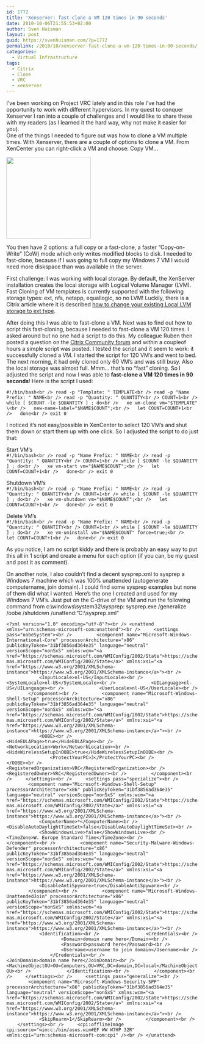 ```yaml
---
id: 1772
title: 'Xenserver: fast-clone a VM 120 times in 90 seconds'
date: 2010-10-06T21:55:53+02:00
author: Sven Huisman
layout: post
guid: https://svenhuisman.com/?p=1772
permalink: /2010/10/xenserver-fast-clone-a-vm-120-times-in-90-seconds/
categories:
  - Virtual Infrastructure
tags:
  - Citrix
  - Clone
  - VRC
  - xenserver
---
```

<p style="text-align: left;">
  I&#8217;ve been working on Project VRC lately and in this role I&#8217;ve had the opportunity to work with different hypervisors. In my quest to conquer Xenserver I ran into a couple of challenges and I would like to share these with my readers (as I learned it the hard way, why not make it easier for you).<br /> One of the things I needed to figure out was how to clone a VM multiple times. With Xenserver, there are a couple of options to clone a VM. From XenCenter you can right-click a VM and choose: Copy VM&#8230;
</p>

<p style="text-align: left;">
  <img class="size-medium wp-image-1778 aligncenter" title="XScopyVM" src="https://svenhuisman.com/wp-content/uploads/2010/10/XScopyVM-350x335.png" alt="" width="221" height="214" />
</p>

<p style="text-align: left;">
  <!--more-->You then have 2 options: a full copy or a fast-clone, a faster &#8220;Copy-on-Write&#8221; (CoW) mode which only writes modified blocks to disk. I needed to fast-clone, because if I was going to full copy my Windows 7 VM I would need more diskspace than was available in the server.
</p>

<p style="text-align: left;">
  First challenge: I was working with local storage. By default, the XenServer installation creates the local storage with Logical Volume Manager (LVM). Fast Cloning of VM templates is currently supported with the following storage types: ext, nfs, netapp, equallogic, so no LVM! Luckily, there is a Citrix article where it is described <a title="LVM to EXT" href="https://support.citrix.com/article/CTX120867" target="_blank">how to change your existing Local LVM storage to ext type</a>. <!--more-->
</p>

<p style="text-align: left;">
  After doing this I was able to fast-clone a VM. Next was to find out how to script this fast-cloning, because I needed to fast-clone a VM 120 times. I asked around but no one had a script to do this. My colleague Ruben then posted a question on the <a title="Citrix Community" href="https://forums.citrix.com/thread.jspa?messageID=1500830" target="_blank">Citrix Community forum</a> and within a coupleof hours a simple script was posted. I tested the script and it seem to work: it successfully cloned a VM. I started the script for 120 VM&#8217;s and went to bed. The next morning, it had only cloned only 60 VM&#8217;s and was still busy. Also the local storage was almost full. Mmm&#8230; that&#8217;s no &#8220;fast&#8221; cloning. So I adjusted the script and now I was able to <strong>fast-clone a VM 120 times in 90 seconds</strong>! Here is the script I used:
</p>

`#!/bin/bash<br />
read -p "Template: " TEMPLATE<br />
read -p "Name Prefix: " NAME<br />
read -p "Quantity: " QUANTITY<br />
COUNT=1<br />
while [ $COUNT -le $QUANTITY ] ; do<br />
  xe vm-clone vm="$TEMPLATE" \<br />
  new-name-label="$NAME$COUNT";<br />
  let COUNT=COUNT+1<br />
  done<br />
exit 0`

I noticed it&#8217;s not easy/possible in XenCenter to select 120 VM&#8217;s and shut them down or start them up with one click. So I adjusted the script to do just that:

Start VM&#8217;s  
`#!/bin/bash<br />
read -p "Name Prefix: " NAME<br />
read -p "Quantity: " QUANTITY<br />
COUNT=1<br />
while [ $COUNT -le $QUANTITY ] ; do<br />
  xe vm-start vm="$NAME$COUNT";<br />
  let COUNT=COUNT+1<br />
  done<br />
exit 0`

Shutdown VM&#8217;s  
`#!/bin/bash<br />
read -p "Name Prefix: " NAME<br />
read -p "Quantity: " QUANTITY<br />
COUNT=1<br />
while [ $COUNT -le $QUANTITY ] ; do<br />
  xe vm-shutdown vm="$NAME$COUNT";<br />
  let COUNT=COUNT+1<br />
  done<br />
exit 0`

Delete VM&#8217;s  
`#!/bin/bash<br />
read -p "Name Prefix: " NAME<br />
read -p "Quantity: " QUANTITY<br />
COUNT=1<br />
while [ $COUNT -le $QUANTITY ] ; do<br />
  xe vm-uninstall vm="$NAME$COUNT" force=true;<br />
  let COUNT=COUNT+1<br />
  done<br />
exit 0`

As you notice, I am no script kiddy and there is probably an easy way to put this all in 1 script and create a menu for each option (if you can, be my guest and post it as comment).

On another note, I also couldn&#8217;t find a decent sysprep.xml to sysprep a Windows 7 machine which was 100% unattended (autogenerate computername, join domain). I could find some sysprep examples but none of them did what I wanted. Here&#8217;s the one I created and used for my Windows 7 VM&#8217;s. Just put on the C-drive of the VM and run the following command from c:\windows\system32\sysprep: sysprep.exe /generalize /oobe /shutdown /unattend:&#8221;C:\sysprep.xml&#8221;

`<?xml version="1.0" encoding="utf-8"?><br />
<unattend xmlns="urn:schemas-microsoft-com:unattend"><br />
    <settings pass="oobeSystem"><br />
        <component name="Microsoft-Windows-International-Core" processorArchitecture="x86" publicKeyToken="31bf3856ad364e35" language="neutral" versionScope="nonSxS" xmlns:wcm="<a href="https://schemas.microsoft.com/WMIConfig/2002/State">https://schemas.microsoft.com/WMIConfig/2002/State</a>" xmlns:xsi="<a href="https://www.w3.org/2001/XMLSchema-instance">https://www.w3.org/2001/XMLSchema-instance</a>"><br />
            <InputLocale>nl-US</InputLocale><br />
            <SystemLocale>nl-US</SystemLocale><br />
            <UILanguage>nl-US</UILanguage><br />
            <UserLocale>nl-US</UserLocale><br />
        </component><br />
        <component name="Microsoft-Windows-Shell-Setup" processorArchitecture="x86" publicKeyToken="31bf3856ad364e35" language="neutral" versionScope="nonSxS" xmlns:wcm="<a href="https://schemas.microsoft.com/WMIConfig/2002/State">https://schemas.microsoft.com/WMIConfig/2002/State</a>" xmlns:xsi="<a href="https://www.w3.org/2001/XMLSchema-instance">https://www.w3.org/2001/XMLSchema-instance</a>"><br />
            <OOBE><br />
                <HideEULAPage>true</HideEULAPage><br />
                <NetworkLocation>Work</NetworkLocation><br />
                <HideWirelessSetupInOOBE>true</HideWirelessSetupInOOBE><br />
                <ProtectYourPC>3</ProtectYourPC><br />
            </OOBE><br />
            <RegisteredOrganization>VRC</RegisteredOrganization><br />
            <RegisteredOwner>VRC</RegisteredOwner><br />
        </component><br />
    </settings><br />
    <settings pass="specialize"><br />
        <component name="Microsoft-Windows-Shell-Setup" processorArchitecture="x86" publicKeyToken="31bf3856ad364e35" language="neutral" versionScope="nonSxS" xmlns:wcm="<a href="https://schemas.microsoft.com/WMIConfig/2002/State">https://schemas.microsoft.com/WMIConfig/2002/State</a>" xmlns:xsi="<a href="https://www.w3.org/2001/XMLSchema-instance">https://www.w3.org/2001/XMLSchema-instance</a>"><br />
            <ComputerName>*</ComputerName><br />
            <DisableAutoDaylightTimeSet>false</DisableAutoDaylightTimeSet><br />
            <ShowWindowsLive>false</ShowWindowsLive><br />
            <TimeZone>W. Europe Standard Time</TimeZone><br />
        </component><br />
        <component name="Security-Malware-Windows-Defender" processorArchitecture="x86" publicKeyToken="31bf3856ad364e35" language="neutral" versionScope="nonSxS" xmlns:wcm="<a href="https://schemas.microsoft.com/WMIConfig/2002/State">https://schemas.microsoft.com/WMIConfig/2002/State</a>" xmlns:xsi="<a href="https://www.w3.org/2001/XMLSchema-instance">https://www.w3.org/2001/XMLSchema-instance</a>"><br />
            <DisableAntiSpyware>true</DisableAntiSpyware><br />
        </component><br />
        <component name="Microsoft-Windows-UnattendedJoin" processorArchitecture="x86" publicKeyToken="31bf3856ad364e35" language="neutral" versionScope="nonSxS" xmlns:wcm="<a href="https://schemas.microsoft.com/WMIConfig/2002/State">https://schemas.microsoft.com/WMIConfig/2002/State</a>" xmlns:xsi="<a href="https://www.w3.org/2001/XMLSchema-instance">https://www.w3.org/2001/XMLSchema-instance</a>"><br />
            <Identification><br />
                <Credentials><br />
                    <Domain>domain name here</Domain><br />
                    <Password>password here</Password><br />
                    <Username>username to join domain</Username><br />
                </Credentials><br />
                <JoinDomain>domain name here</JoinDomain><br />
                <MachineObjectOU>OU=Computers,OU=VRC,DC=domain,DC=local</MachineObjectOU><br />
            </Identification><br />
        </component><br />
    </settings><br />
    <settings pass="generalize"><br />
        <component name="Microsoft-Windows-Security-SPP" processorArchitecture="x86" publicKeyToken="31bf3856ad364e35" language="neutral" versionScope="nonSxS" xmlns:wcm="<a href="https://schemas.microsoft.com/WMIConfig/2002/State">https://schemas.microsoft.com/WMIConfig/2002/State</a>" xmlns:xsi="<a href="https://www.w3.org/2001/XMLSchema-instance">https://www.w3.org/2001/XMLSchema-instance</a>"><br />
            <SkipRearm>1</SkipRearm><br />
        </component><br />
    </settings><br />
    <cpi:offlineImage cpi:source="wim:c:/bin/asus.wim#EF WW W7HP 32R" xmlns:cpi="urn:schemas-microsoft-com:cpi" /><br />
</unattend>`